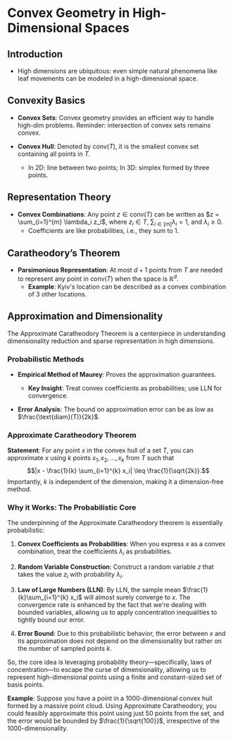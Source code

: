 # Convex Geometry in High-Dimensional Spaces

## Introduction
- High dimensions are ubiquitous: even simple natural phenomena like leaf movements can be modeled in a high-dimensional space.
  
## Convexity Basics
- **Convex Sets**: Convex geometry provides an efficient way to handle high-dim problems.
Reminder: intersection of convex sets remains convex.
  
- **Convex Hull**: Denoted by $\text{conv}(T)$, it is the smallest convex set containing all points in $T$.
  - In 2D: line between two points; In 3D: simplex formed by three points.

## Representation Theory
- **Convex Combinations**: Any point $z \in \text{conv}(T)$ can be written as $z = \sum_{i=1}^{m} \lambda_i z_i$, where $z_i \in T$, $\sum_{i \in [m]}\lambda_i = 1$, and $\lambda_i \geq 0$.
  - Coefficients are like probabilities, i.e., they sum to 1.

## Caratheodory’s Theorem
- **Parsimonious Representation**: At most $d+1$ points from $T$ are needed to represent any point in $\text{conv}(T)$ when the space is $\mathbb{R}^d$.
  - **Example**: Kyiv's location can be described as a convex combination of 3 other locations.

## Approximation and Dimensionality
The Approximate Caratheodory Theorem is a centerpiece in understanding dimensionality reduction and sparse representation in high dimensions.

### Probabilistic Methods
- **Empirical Method of Maurey**: Proves the approximation guarantees.
  - **Key Insight**: Treat convex coefficients as probabilities; use LLN for convergence.
  
- **Error Analysis**: The bound on approximation error can be as low as $\frac{\text{diam}(T)}{2k}$.

### Approximate Caratheodory Theorem
**Statement**: For any point $x$ in the convex hull of a set $T$, you can approximate $x$ using $k$ points $x_1, x_2, \ldots, x_k$ from $T$ such that
$$|x - \frac{1}{k} \sum_{i=1}^{k} x_i| \leq \frac{1}{\sqrt{2k}}.$$
Importantly, $k$ is independent of the dimension, making it a dimension-free method.

### Why it Works: The Probabilistic Core
The underpinning of the Approximate Caratheodory theorem is essentially probabilistic:

1. **Convex Coefficients as Probabilities**: When you express $x$ as a convex combination, treat the coefficients $\lambda_i$ as probabilities.
  
2. **Random Variable Construction**: Construct a random variable $z$ that takes the value $z_i$ with probability $\lambda_i$.

3. **Law of Large Numbers (LLN)**: By LLN, the sample mean $\frac{1}{k}\sum_{i=1}^{k} x_i$ will almost surely converge to $x$. The convergence rate is enhanced by the fact that we're dealing with bounded variables, allowing us to apply concentration inequalities to tightly bound our error.

4. **Error Bound**: Due to this probabilistic behavior, the error between $x$ and its approximation does not depend on the dimensionality but rather on the number of sampled points $k$.

So, the core idea is leveraging probability theory—specifically, laws of concentration—to escape the curse of dimensionality, allowing us to represent high-dimensional points using a finite and constant-sized set of basis points.

**Example**: Suppose you have a point in a 1000-dimensional convex hull formed by a massive point cloud. Using Approximate Caratheodory, you could feasibly approximate this point using just 50 points from the set, and the error would be bounded by $\frac{1}{\sqrt{100}}$, irrespective of the 1000-dimensionality.
